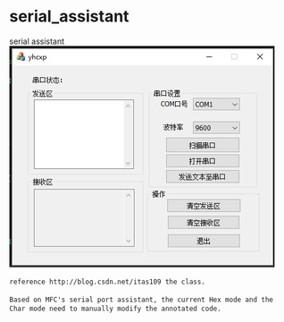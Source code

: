 # serial_assistant
serial assistant
![Image Text](https://raw.githubusercontent.com/NikofoxS/serial_assistant/master/yhcxp/serial_assistant.JPG)

    reference http://blog.csdn.net/itas109 the class.
    
    Based on MFC's serial port assistant, the current Hex mode and the Char mode need to manually modify the annotated code.
